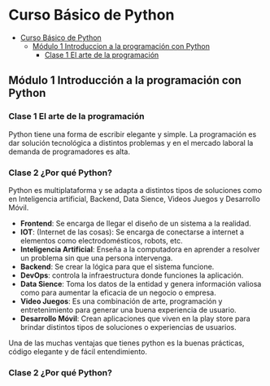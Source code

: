 # Curso Básico de Python

- [Curso Básico de Python](#curso-básico-de-python)
  - [Módulo 1 Introduccion a la programación con Python](#modulo-1-introduccion-a-la-programacion-con-python)
    - [Clase 1 El arte de la programación](#clase-1-el-arte-de-la-programacion)


## Módulo 1 Introducción a la programación con Python

### Clase 1 El arte de la programación

Python tiene una forma de escribir elegante y simple.
La programación es dar solución tecnológica a distintos problemas y en el mercado laboral la demanda de programadores es alta.

### Clase 2 ¿Por qué Python?

Python es multiplataforma y se adapta a distintos tipos de soluciones como en Inteligencia artificial, Backend, Data Sience, Videos Juegos y Desarrollo Móvil.

- **Frontend**: Se encarga de llegar el diseño de un sistema a la realidad.
- **IOT**: (Internet de las cosas): Se encarga de conectarse a internet a elementos como electrodomésticos, robots, etc.
- **Inteligencia Artificial**: Enseña a la computadora en aprender a resolver un problema sin que una persona intervenga.
- **Backend**: Se crear la lógica para que el sistema funcione.
- **DevOps**: controla la infraestructura donde funciones la aplicación.
- **Data Sience**: Toma los datos de la entidad y genera información valiosa como para aumentar la eficacia de un negocio o empresa.
- **Video Juegos**: Es una combinación de arte, programación y entretenimiento para generar una buena experiencia de usuario.
- **Desarrollo Móvil**: Crean aplicaciones que viven en la play store para brindar distintos tipos de soluciones o experiencias de usuarios.


Una de las muchas ventajas que tienes python es la buenas prácticas, código elegante y de fácil entendimiento.

### Clase 2 ¿Por qué Python?